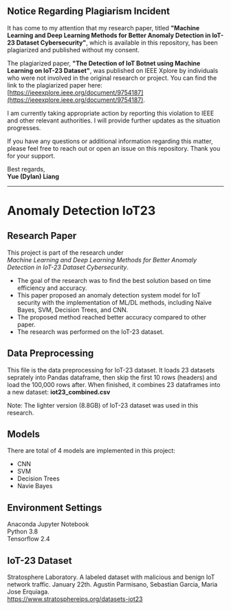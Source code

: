 ## Notice Regarding Plagiarism Incident

It has come to my attention that my research paper, titled **"Machine Learning and Deep Learning Methods for Better Anomaly Detection in IoT-23 Dataset Cybersecurity"**, which is available in this repository, has been plagiarized and published without my consent.

The plagiarized paper, **"The Detection of IoT Botnet using Machine Learning on IoT-23 Dataset"**, was published on IEEE Xplore by individuals who were not involved in the original research or project. You can find the link to the plagiarized paper here: [https://ieeexplore.ieee.org/document/9754187](https://ieeexplore.ieee.org/document/9754187).

I am currently taking appropriate action by reporting this violation to IEEE and other relevant authorities. I will provide further updates as the situation progresses.

If you have any questions or additional information regarding this matter, please feel free to reach out or open an issue on this repository. Thank you for your support.

Best regards,  
**Yue (Dylan) Liang**  

---

# Anomaly Detection IoT23

## Research Paper
This project is part of the research under   
*Machine Learning and Deep Learning Methods for Better Anomaly Detection in IoT-23 Dataset Cybersecurity*.  
  
* The goal of the research was to find the best solution based on time efficiency and accuracy.  
* This paper proposed an anomaly detection system model for IoT security with the implementation of ML/DL methods, including Naïve Bayes, SVM, Decision Trees, and CNN.  
* The proposed method reached better accuracy compared to other paper.  
* The research was performed on the IoT-23 dataset.  
  
## Data Preprocessing
This file is the data preprocessing for IoT-23 dataset. It loads 23 datasets seprately into Pandas dataframe, then skip the first 10 rows (headers) and load the 100,000 rows after. When finished, it combines 23 dataframes into a new dataset: **iot23_combined.csv**  

Note: The lighter version (8.8GB) of IoT-23 dataset was used in this research.
  
## Models
There are total of 4 models are implemented in this project:  
* CNN
* SVM
* Decision Trees
* Navie Bayes
  
## Environment Settings
Anaconda Jupyter Notebook  
Python 3.8  
Tensorflow 2.4  
  
## IoT-23 Dataset  
Stratosphere Laboratory. A labeled dataset with malicious and benign IoT network traffic. January 22th. Agustin Parmisano, Sebastian Garcia, Maria Jose Erquiaga.  
https://www.stratosphereips.org/datasets-iot23
